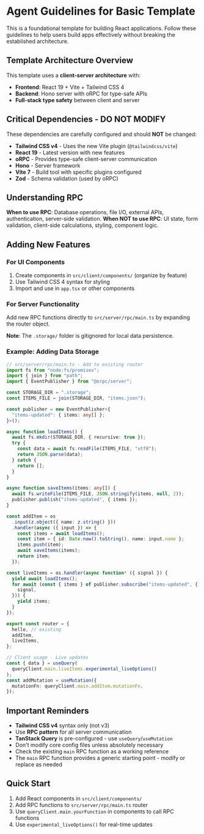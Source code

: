 # Agent Guidelines for Basic Template

This is a foundational template for building React applications. Follow these guidelines to help users build apps effectively without breaking the established architecture.

## Template Architecture Overview

This template uses a **client-server architecture** with:

- **Frontend**: React 19 + Vite + Tailwind CSS 4
- **Backend**: Hono server with oRPC for type-safe APIs
- **Full-stack type safety** between client and server

## Critical Dependencies - DO NOT MODIFY

These dependencies are carefully configured and should **NOT** be changed:

- **Tailwind CSS v4** - Uses the new Vite plugin (`@tailwindcss/vite`)
- **React 19** - Latest version with new features
- **oRPC** - Provides type-safe client-server communication
- **Hono** - Server framework
- **Vite 7** - Build tool with specific plugins configured
- **Zod** - Schema validation (used by oRPC)

## Understanding RPC

**When to use RPC**: Database operations, file I/O, external APIs, authentication, server-side validation.
**When NOT to use RPC**: UI state, form validation, client-side calculations, styling, component logic.

## Adding New Features

### For UI Components

1. Create components in `src/client/components/` (organize by feature)
2. Use Tailwind CSS 4 syntax for styling
3. Import and use in `app.tsx` or other components

### For Server Functionality

Add new RPC functions directly to `src/server/rpc/main.ts` by expanding the router object.

**Note**: The `.storage/` folder is gitignored for local data persistence.

### Example: Adding Data Storage

```typescript
// src/server/rpc/main.ts - Add to existing router
import fs from "node:fs/promises";
import { join } from "path";
import { EventPublisher } from "@orpc/server";

const STORAGE_DIR = ".storage";
const ITEMS_FILE = join(STORAGE_DIR, "items.json");

const publisher = new EventPublisher<{
  "items-updated": { items: any[] };
}>();

async function loadItems() {
  await fs.mkdir(STORAGE_DIR, { recursive: true });
  try {
    const data = await fs.readFile(ITEMS_FILE, "utf8");
    return JSON.parse(data);
  } catch {
    return [];
  }
}

async function saveItems(items: any[]) {
  await fs.writeFile(ITEMS_FILE, JSON.stringify(items, null, 2));
  publisher.publish("items-updated", { items });
}

const addItem = os
  .input(z.object({ name: z.string() }))
  .handler(async ({ input }) => {
    const items = await loadItems();
    const item = { id: Date.now().toString(), name: input.name };
    items.push(item);
    await saveItems(items);
    return item;
  });

const liveItems = os.handler(async function* ({ signal }) {
  yield await loadItems();
  for await (const { items } of publisher.subscribe("items-updated", {
    signal,
  })) {
    yield items;
  }
});

export const router = {
  hello, // existing
  addItem,
  liveItems,
};
```

```typescript
// Client usage - Live updates
const { data } = useQuery(
  queryClient.main.liveItems.experimental_liveOptions()
);
const addMutation = useMutation({
  mutationFn: queryClient.main.addItem.mutationFn,
});
```

## Important Reminders

- **Tailwind CSS v4** syntax only (not v3)
- Use **RPC pattern** for all server communication
- **TanStack Query** is pre-configured - use `useQuery`/`useMutation`
- Don't modify core config files unless absolutely necessary
- Check the existing `main` RPC function as a working reference
- The `main` RPC function provides a generic starting point - modify or replace as needed

## Quick Start

1. Add React components in `src/client/components/`
2. Add RPC functions to `src/server/rpc/main.ts` router
3. Use `queryClient.main.yourFunction` in components to call RPC functions
4. Use `experimental_liveOptions()` for real-time updates
